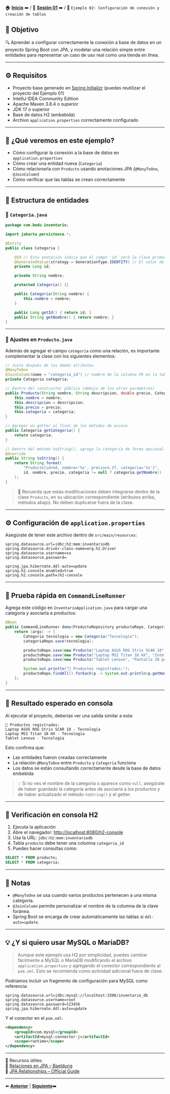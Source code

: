 🏠 [**Inicio**](../../Readme.md) ➡️ / 📖 [**Sesión 01**](../Readme.md) ➡️ / 📝 `Ejemplo 02: Configuración de conexión y creación de tablas`

## 🎯 Objetivo

🔍 Aprender a configurar correctamente la conexión a base de datos en un proyecto Spring Boot con JPA, y modelar una relación simple entre entidades para representar un caso de uso real como una tienda en línea.

---

## ⚙️ Requisitos

- Proyecto base generado en [Spring Initializr](https://start.spring.io) (puedes reutilizar el proyecto del Ejemplo 01)
- IntelliJ IDEA Community Edition
- Apache Maven 3.8.4 o superior
- JDK 17 o superior
- Base de datos H2 (embebida)
- Archivo `application.properties` correctamente configurado

---

## 🧰 ¿Qué veremos en este ejemplo?

- Cómo configurar la conexión a la base de datos en `application.properties`
- Cómo crear una entidad nueva (`Categoria`)
- Cómo relacionarla con `Producto` usando anotaciones JPA (`@ManyToOne`, `@JoinColumn`)
- Cómo verificar que las tablas se crean correctamente

---

## 📁 Estructura de entidades

### 🧱 `Categoria.java`

```java
package com.bedu.inventario;

import jakarta.persistence.*;

@Entity
public class Categoria {

    @Id // Esta anotación indica que el campo 'id' será la clave primaria de la tabla
    @GeneratedValue(strategy = GenerationType.IDENTITY) // El valor del ID se generará automáticamente (autoincremental) por la base de datos
    private Long id;

    private String nombre;

    protected Categoria() {}

    public Categoria(String nombre) {
        this.nombre = nombre;
    }

    public Long getId() { return id; }
    public String getNombre() { return nombre; }
}
```

---

### 🧱 Ajustes en `Producto.java`

Además de agregar el campo `categoria` como una relación, es importante complementar la clase con los siguientes elementos:

```java
// Justo después de los demás atributos
@ManyToOne
@JoinColumn(name = "categoria_id") // nombre de la columna FK en la tabla productos
private Categoria categoria;
```

```java
// Dentro del constructor público (debajo de los otros parámetros)
public Producto(String nombre, String descripcion, double precio, Categoria categoria) {
    this.nombre = nombre;
    this.descripcion = descripcion;
    this.precio = precio;
    this.categoria = categoria;
}
```

```java
// Agregar un getter al final de los métodos de acceso
public Categoria getCategoria() {
    return categoria;
}
```

```java
// Dentro del método toString(), agrega la categoría de forma opcional
@Override
public String toString() {
    return String.format(
        "Producto[id=%d, nombre='%s', precio=%.2f, categoria='%s']",
        id, nombre, precio, categoria != null ? categoria.getNombre() : "Sin categoría"
    );
}
```

> 📌 Recuerda que estas modificaciones deben integrarse dentro de la clase `Producto`, en su ubicación correspondiente (atributos arriba, métodos abajo). No deben duplicarse fuera de la clase.

---

## ⚙️ Configuración de `application.properties`

Asegúrate de tener este archivo dentro de `src/main/resources`:

```properties
spring.datasource.url=jdbc:h2:mem:inventariodb
spring.datasource.driver-class-name=org.h2.Driver
spring.datasource.username=sa
spring.datasource.password=

spring.jpa.hibernate.ddl-auto=update
spring.h2.console.enabled=true
spring.h2.console.path=/h2-console
```

---

## 🚀 Prueba rápida en `CommandLineRunner`

Agrega este código en `InventarioApplication.java` para cargar una categoría y asociarla a productos:

```java
@Bean
public CommandLineRunner demo(ProductoRepository productoRepo, CategoriaRepository categoriaRepo) {
    return (args) -> {
        Categoria tecnologia = new Categoria("Tecnología");
        categoriaRepo.save(tecnologia);

        productoRepo.save(new Producto("Laptop ASUS ROG Strix SCAR 18", "Intel Core i9, RTX 5090", 90000.00, tecnologia));
        productoRepo.save(new Producto("Laptop MSI Titan 18 HX", "Intel Core i9, RTX 4090", 140000.00, tecnologia));
        productoRepo.save(new Producto("Tablet Lenovo", "Pantalla 10 pulgadas", 7800.00, tecnologia));

        System.out.println("📂 Productos registrados:");
        productoRepo.findAll().forEach(p -> System.out.println(p.getNombre() + " - " + p.getCategoria().getNombre()));
    };
}
```

---

## 🧪 Resultado esperado en consola

Al ejecutar el proyecto, deberías ver una salida similar a esta:

```
📂 Productos registrados:
Laptop ASUS ROG Strix SCAR 18 - Tecnología
Laptop MSI Titan 18 HX - Tecnología
Tablet Lenovo - Tecnología
```

Esto confirma que:
- Las entidades fueron creadas correctamente
- La relación `@ManyToOne` entre `Producto` y `Categoria` funciona
- Los datos se están consultando correctamente desde la base de datos embebida

> 💡 Si no ves el nombre de la categoría o aparece como `null`, asegúrate de haber guardado la categoría antes de asociarla a los productos y de haber actualizado el método `toString()` y el getter.


---

## 🧪 Verificación en consola H2

1. Ejecuta la aplicación
2. Abre el navegador: [http://localhost:8080/h2-console](http://localhost:8080/h2-console)
3. Usa la URL: `jdbc:h2:mem:inventariodb`  
4. Tabla `producto` debe tener una columna `categoria_id`
5. Puedes hacer consultas como:

```sql
SELECT * FROM producto;
SELECT * FROM categoria;
```

---

## 🧠 Notas

- `@ManyToOne` se usa cuando varios productos pertenecen a una misma categoría.
- `@JoinColumn` permite personalizar el nombre de la columna de la clave foránea.
- Spring Boot se encarga de crear automáticamente las tablas si `ddl-auto=update`.

---


## 💡 **¿Y si quiero usar MySQL o MariaDB?**  
> Aunque este ejemplo usa H2 por simplicidad, puedes cambiar fácilmente a MySQL o MariaDB modificando el archivo `application.properties` y agregando el conector correspondiente al `pom.xml`. Esto se recomienda como actividad adicional fuera de clase.


Podríamos incluir un fragmento de configuración para MySQL como referencia:

```properties
spring.datasource.url=jdbc:mysql://localhost:3306/inventario_db
spring.datasource.username=root
spring.datasource.password=123456
spring.jpa.hibernate.ddl-auto=update
```

Y el conector en el `pom.xml`:

```xml
<dependency>
    <groupId>com.mysql</groupId>
    <artifactId>mysql-connector-j</artifactId>
    <scope>runtime</scope>
</dependency>
```

---

📘 Recursos útiles:  
🔗 [Relaciones en JPA – Baeldung](https://www.baeldung.com/jpa-joincolumn-vs-mappedby)  
🔗 [JPA Relationships – Official Guide](https://jakarta.ee/specifications/persistence/)

---

⬅️ [**Anterior**](../Reto-01/Readme.md) | [**Siguiente**](../Reto-02/Readme.md)➡️  